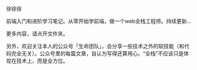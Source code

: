徐徐徐

前端入门和进阶学习笔记。从零开始学前端，做一个web全栈工程师。持续更新...

更多内容，请点开文件夹。


另外，欢迎关注本人的公众号「生命团队」，会分享一些技术之外的软技能（和代码完全无关）。公众号里的每篇文章，自认为写得还算用心。“全栈”不应该只是体现在技术上，而是全方位。